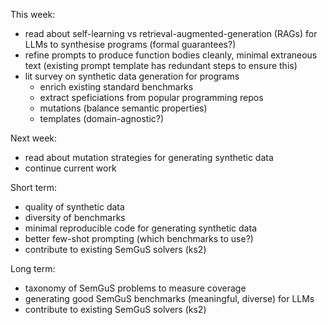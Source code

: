 This week:

- read about self-learning vs retrieval-augmented-generation (RAGs) for LLMs to synthesise programs (formal guarantees?)
- refine prompts to produce function bodies cleanly, minimal extraneous text (existing prompt template has redundant steps to ensure this)
- lit survey on synthetic data generation for programs
  - enrich existing standard benchmarks
  - extract speficiations from popular programming repos
  - mutations (balance semantic properties)
  - templates (domain-agnostic?)

Next week:

- read about mutation strategies for generating synthetic data
- continue current work

Short term:

- quality of synthetic data
- diversity of benchmarks
- minimal reproducible code for generating synthetic data
- better few-shot prompting (which benchmarks to use?)
- contribute to existing SemGuS solvers (ks2)

Long term:

- taxonomy of SemGuS problems to measure coverage
- generating good SemGuS benchmarks (meaningful, diverse) for LLMs
- contribute to existing SemGuS solvers (ks2)
